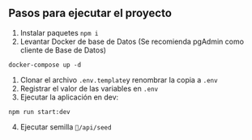 ## Pasos para ejecutar el proyecto

1. Instalar paquetes ``npm i``
2. Levantar Docker de base de Datos (Se recomienda pgAdmin como cliente de Base de Datos)

```
docker-compose up -d
```

1. Clonar el archivo ``.env.template``y renombrar la copia a ``.env``
2. Registrar el valor de las variables en ``.env``
3. Ejecutar la aplicación en dev:

````
npm run start:dev
````
4. Ejecutar semilla ``/api/seed``
